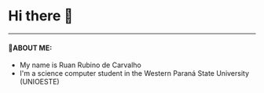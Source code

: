 # Hi there 👋
***
#### 💭ABOUT ME:
- My name is Ruan Rubino de Carvalho
- I'm a science computer student in the Western Paraná State University (UNIOESTE)



